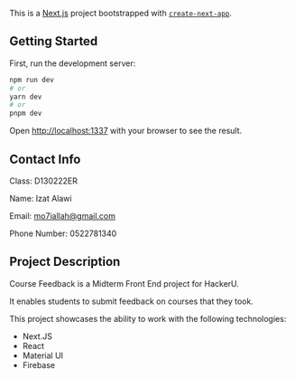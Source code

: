 This is a [Next.js](https://nextjs.org/) project bootstrapped with [`create-next-app`](https://github.com/vercel/next.js/tree/canary/packages/create-next-app).

## Getting Started

First, run the development server:

```bash
npm run dev
# or
yarn dev
# or
pnpm dev
```

Open [http://localhost:1337](http://localhost:1337) with your browser to see the result.

## Contact Info

Class: D130222ER

Name: Izat Alawi

Email: mo7iallah@gmail.com

Phone Number: 0522781340

## Project Description

Course Feedback is a Midterm Front End project for HackerU.

It enables students to submit feedback on courses that they took.

This project showcases the ability to work with the following technologies:

- Next.JS
- React
- Material UI
- Firebase
